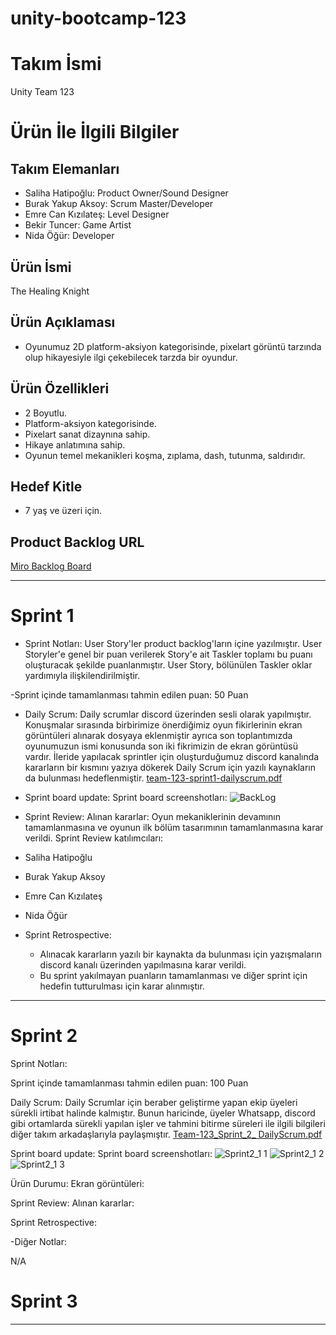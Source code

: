 # unity-bootcamp-123

# **Takım İsmi**

Unity Team 123

# Ürün İle İlgili Bilgiler

## Takım Elemanları

- Saliha Hatipoğlu: Product Owner/Sound Designer
- Burak Yakup Aksoy: Scrum Master/Developer
- Emre Can Kızılateş: Level Designer
- Bekir Tuncer: Game Artist
- Nida Öğür: Developer

## Ürün İsmi

The Healing Knight

## Ürün Açıklaması

- Oyunumuz 2D platform-aksiyon kategorisinde, pixelart görüntü tarzında olup hikayesiyle ilgi çekebilecek tarzda bir oyundur. 

## Ürün Özellikleri

- 2 Boyutlu.
- Platform-aksiyon kategorisinde.
- Pixelart sanat dizaynına sahip.
- Hikaye anlatımına sahip.
- Oyunun temel mekanikleri koşma, zıplama, dash, tutunma, saldırıdır. 

## Hedef Kitle

- 7 yaş ve üzeri için.


## Product Backlog URL

[Miro Backlog Board](https://miro.com/app/board/uXjVO2HkoNw=/)

---

# Sprint 1

- Sprint Notları: User Story'ler product backlog'ların içine yazılmıştır. User Storyler'e genel bir puan verilerek Story'e ait Taskler toplamı bu puanı oluşturacak şekilde puanlanmıştır. User Story, bölünülen Taskler oklar yardımıyla ilişkilendirilmiştir.

-Sprint içinde tamamlanması tahmin edilen puan: 50 Puan


- Daily Scrum: Daily scrumlar discord üzerinden sesli olarak yapılmıştır. Konuşmalar sırasında birbirimize önerdiğimiz oyun fikirlerinin ekran görüntüleri alınarak dosyaya eklenmiştir ayrıca son toplantımızda oyunumuzun ismi konusunda son iki fikrimizin de ekran görüntüsü vardır. İleride yapılacak sprintler için oluşturduğumuz discord kanalında kararların bir kısmını yazıya dökerek Daily Scrum için yazılı kaynakların da bulunması hedeflenmiştir.
[team-123-sprint1-dailyscrum.pdf](https://github.com/Xmapksi/unity-bootcamp-123/files/8663462/team-123-sprint1-dailyscrum.pdf)


- Sprint board update: Sprint board screenshotları: 
![BackLog](https://user-images.githubusercontent.com/91667731/167486428-0122cba0-9916-4ed9-9718-e558c0954935.jpg)

- Sprint Review: 
Alınan kararlar: Oyun mekaniklerinin devamının tamamlanmasına ve oyunun ilk bölüm tasarımının tamamlanmasına karar verildi.
Sprint Review katılımcıları:
- Saliha Hatipoğlu
- Burak Yakup Aksoy
- Emre Can Kızılateş
- Nida Öğür

- Sprint Retrospective:
  - Alınacak kararların yazılı bir kaynakta da bulunması için yazışmaların discord kanalı üzerinden yapılmasına karar verildi.
  - Bu sprint yakılmayan puanların tamamlanması ve diğer sprint için hedefin tutturulması için karar alınmıştır.

---

# Sprint 2
Sprint Notları: 

Sprint içinde tamamlanması tahmin edilen puan: 100 Puan

Daily Scrum: Daily Scrumlar için beraber geliştirme yapan ekip üyeleri sürekli irtibat halinde kalmıştır. Bunun haricinde, üyeler Whatsapp, discord gibi ortamlarda sürekli yapılan işler ve tahmini bitirme süreleri ile ilgili bilgileri diğer takım arkadaşlarıyla paylaşmıştır.
[Team-123_Sprint_2_ DailyScrum.pdf](https://github.com/Xmapksi/unity-bootcamp-123/files/8748367/Team-123_Sprint_2_.DailyScrum.pdf)



Sprint board update: Sprint board screenshotları: 
![Sprint2_1 1](https://user-images.githubusercontent.com/91667731/169668936-552563e2-2c0c-458b-91f4-4caf94c6f858.jpg)
![Sprint2_1 2](https://user-images.githubusercontent.com/91667731/169668941-c4ff9d65-68d5-4dbc-b382-792d21b86fdb.jpg)
![Sprint2_1 3](https://user-images.githubusercontent.com/91667731/169668942-31cf28dc-ad80-40ec-b24b-7323dd85e0e0.jpg)


Ürün Durumu: Ekran görüntüleri: 

Sprint Review: Alınan kararlar: 

Sprint Retrospective:

-Diğer Notlar:

N/A

# Sprint 3

---
